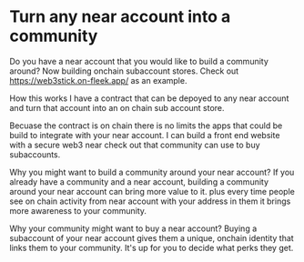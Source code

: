 # Turn any near account into a community

Do you have a near account that you would like to build a community around?
Now building onchain subaccount stores.
Check out https://web3stick.on-fleek.app/ as an example.

How this works
I have a contract that can be depoyed to any near account
and turn that account into an on chain sub account store.


Becuase the contract is on chain there is no limits the apps that could be build to integrate with your near account. I can build a front end website with a secure web3 near check out that community can use to buy subaccounts.

Why you might want to build a community around your near account?
If you already have a community and a near account, building a community around your near account can bring more value to it. plus every time people see on chain activity from near account with your address in them it brings more awareness to your community.

Why your community might want to buy a near account?
Buying a subaccount of your near account gives them a unique, onchain identity that links them to your community. It's up for you to decide what perks they get.